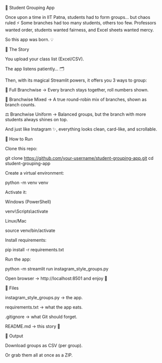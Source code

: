 🎉 Student Grouping App

Once upon a time in IIT Patna, students had to form groups… but chaos ruled ⚡
Some branches had too many students, others too few.
Professors wanted order, students wanted fairness, and Excel sheets wanted mercy.

So this app was born. 💡

📖 The Story

You upload your class list (Excel/CSV).

The app listens patiently… 🗂️

Then, with its magical Streamlit powers, it offers you 3 ways to group:

🏫 Full Branchwise → Every branch stays together, roll numbers shown.

🔄 Branchwise Mixed → A true round-robin mix of branches, shown as branch counts.

⚖️ Branchwise Uniform → Balanced groups, but the branch with more students always shines on top.

And just like Instagram ✨, everything looks clean, card-like, and scrollable.

🚀 How to Run

Clone this repo:

git clone https://github.com/your-username/student-grouping-app.git
cd student-grouping-app


Create a virtual environment:

python -m venv venv


Activate it:

Windows (PowerShell)

venv\Scripts\activate


Linux/Mac

source venv/bin/activate


Install requirements:

pip install -r requirements.txt


Run the app:

python -m streamlit run instagram_style_groups.py


Open browser → http://localhost:8501 and enjoy 🎉

📂 Files

instagram_style_groups.py → the app.

requirements.txt → what the app eats.

.gitignore → what Git should forget.

README.md → this story 📖

💾 Output

Download groups as CSV (per group).

Or grab them all at once as a ZIP.
